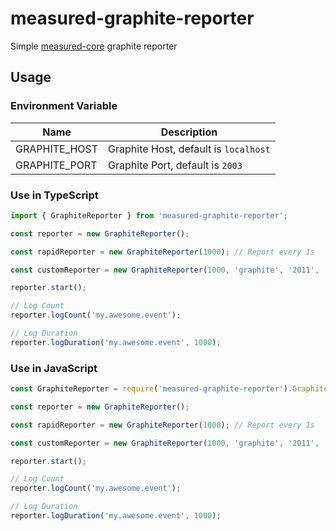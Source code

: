 # measured-graphite-reporter

Simple [measured-core](https://github.com/yaorg/node-measured) graphite reporter

## Usage

### Environment Variable

| Name          | Description                           |
| ------------- | ------------------------------------- |
| GRAPHITE_HOST | Graphite Host, default is `localhost` |
| GRAPHITE_PORT | Graphite Port, default is `2003`      |

### Use in TypeScript

```ts
import { GraphiteReporter } from 'measured-graphite-reporter';

const reporter = new GraphiteReporter();

const rapidReporter = new GraphiteReporter(1000); // Report every 1s

const customReporter = new GraphiteReporter(1000, 'graphite', '2011', 'my_prefix');

reporter.start();

// Log Count
reporter.logCount('my.awesome.event');

// Log Duration
reporter.logDuration('my.awesome.event', 1000);
```

### Use in JavaScript

```js
const GraphiteReporter = require('measured-graphite-reporter').GraphiteReporter;

const reporter = new GraphiteReporter();

const rapidReporter = new GraphiteReporter(1000); // Report every 1s

const customReporter = new GraphiteReporter(1000, 'graphite', '2011', 'my_prefix');

reporter.start();

// Log Count
reporter.logCount('my.awesome.event');

// Log Duration
reporter.logDuration('my.awesome.event', 1000);
```
